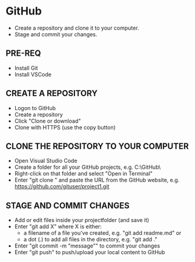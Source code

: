 # GitHub

- Create a repository and clone it to your computer.
- Stage and commit your changes.

## PRE-REQ

- Install Git
- Install VSCode

## CREATE A REPOSITORY

- Logon to GitHub
- Create a repository
- Click "Clone or download"
- Clone with HTTPS (use the copy button)

## CLONE THE REPOSITORY TO YOUR COMPUTER

- Open Visual Studio Code
- Create a folder for all your GitHub projects, e.g. C:\GitHub\
- Right-click on that folder and select "Open in Terminal"
- Enter "git clone " and paste the URL from the GitHub website, e.g. <https://github.com/gituser/project1.git>

## STAGE AND COMMIT CHANGES

- Add or edit files inside your projectfolder (and save it)
- Enter "git add X" where X is either:
  - a filename of a file you've created, e.g. "git add readme.md" or
  - a dot (.) to add all files in the directory, e.g. "git add ."
- Enter "git commit -m "message"" to commit your changes
- Enter "git push" to push/upload your local content to GitHub
